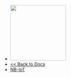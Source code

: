 <!-- docs/_sidebar.md -->

* <img src="/newdocs/logo_antares.svg" width="175">
* [<< Back to Docs](/en/example)
* [NB-IoT](/en/examples/nbiot/index.md)
